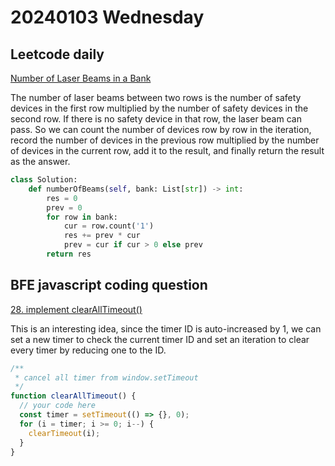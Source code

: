 # 20240103 Wednesday

## Leetcode daily

[Number of Laser Beams in a Bank](https://leetcode.com/problems/number-of-laser-beams-in-a-bank/?envType=daily-question&envId=2024-01-03)

The number of laser beams between two rows is the number of safety devices in the first row multiplied by the number of safety devices in the second row. If there is no safety device in that row, the laser beam can pass. So we can count the number of devices row by row in the iteration, record the number of devices in the previous row multiplied by the number of devices in the current row, add it to the result, and finally return the result as the answer.

```py
class Solution:
    def numberOfBeams(self, bank: List[str]) -> int:
        res = 0
        prev = 0
        for row in bank:
            cur = row.count('1')
            res += prev * cur
            prev = cur if cur > 0 else prev
        return res
```

## BFE javascript coding question

[28. implement clearAllTimeout()](https://bigfrontend.dev/problem/implement-clearAllTimeout)

This is an interesting idea, since the timer ID is auto-increased by 1, we can set a new timer to check the current timer ID and set an iteration to clear every timer by reducing one to the ID.

```js
/**
 * cancel all timer from window.setTimeout
 */
function clearAllTimeout() {
  // your code here
  const timer = setTimeout(() => {}, 0);
  for (i = timer; i >= 0; i--) {
    clearTimeout(i);
  }
}
```
